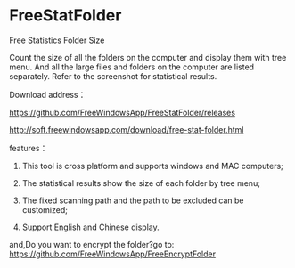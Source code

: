 # FreeStatFolder
Free Statistics Folder Size

Count the size of all the folders on the computer and display them with tree menu. And all the large files and folders on the computer are listed separately. Refer to the screenshot for statistical results.

Download address：

https://github.com/FreeWindowsApp/FreeStatFolder/releases

http://soft.freewindowsapp.com/download/free-stat-folder.html

features：

1. This tool is cross platform and supports windows and MAC computers;

2. The statistical results show the size of each folder by tree menu;

3. The fixed scanning path and the path to be excluded can be customized;

4. Support English and Chinese display.

and,Do you want to encrypt the folder?go to: https://github.com/FreeWindowsApp/FreeEncryptFolder
